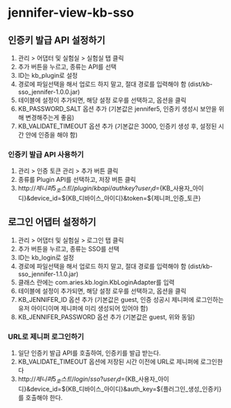 # jennifer-view-kb-sso

## 인증키 발급 API 설정하기

 1. 관리 > 어댑터 및 실험실 > 실험실 탭 클릭
 2. 추가 버튼을 누르고, 종류는 API를 선택
 3. ID는 kb_plugin로 설정
 4. 경로에 파일선택을 해서 업로드 하지 말고, 절대 경로를 입력해야 함 (dist/kb-sso_jennifer-1.0.0.jar)
 5. 테이블에 설정이 추가되면, 해당 설정 로우를 선택하고, 옵션을 클릭
 6. KB_PASSWORD_SALT 옵션 추가 (기본값은 jennifer5, 인증키 생성시 보안을 위해 변경해주는게 좋음)
 7. KB_VALIDATE_TIMEOUT 옵션 추가 (기본값은 3000, 인증키 생성 후, 설정된 시간 안에 인증을 해야 함)

### 인증키 발급 API 사용하기

 1. 관리 > 인증 토큰 관리 > 추가 버튼 클릭
 2. 종류를 Plugin API를 선택하고, 저장 버튼 클릭
 3. http://${제니퍼5_호스트}/plugin/kbapi/authkey?user_id=${KB_사용자_아이디}&device_id=${KB_디바이스_아이디}&token=${제니퍼_인증_토큰}


## 로그인 어댑터 설정하기

 1. 관리 > 어댑터 및 실험실 > 로그인 탭 클릭
 2. 추가 버튼을 누르고, 종류는 SSO를 선택
 3. ID는 kb_login로 설정
 4. 경로에 파일선택을 해서 업로드 하지 말고, 절대 경로를 입력해야 함 (dist/kb-sso_jennifer-1.1.0.jar)
 5. 클래스 란에는 com.aries.kb.login.KbLoginAdapter를 입력
 6. 테이블에 설정이 추가되면, 해당 설정 로우를 선택하고, 옵션을 클릭
 7. KB_JENNIFER_ID 옵션 추가 (기본값은 guest, 인증 성공시 제니퍼에 로그인하는 유저 아이디이며 제니퍼에 미리 생성되어 있어야 함)
 8. KB_JENNIFER_PASSWORD 옵션 추가 (기본값은 guest, 위와 동일)

### URL로 제니퍼 로그인하기

 1. 일단 인증키 발급 API를 호출하여, 인증키를 발급 받는다.
 2. KB_VALIDATE_TIMEOUT 옵션에 저장된 시간 이전에 URL로 제니퍼에 로그인한다
 3. http://${제니퍼5_호스트}/login/sso?user_id=${KB_사용자_아이디}&device_id=${KB_디바이스_아이디}&auth_key=${플러그인_생성_인증키}를 호출해야 한다.
